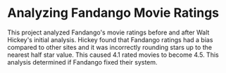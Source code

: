 # Analyzing Fandango Movie Ratings

This project analyzed Fandango's movie ratings before and after Walt Hickey's initial analysis. Hickey found that Fandango ratings had a bias compared to other sites and it was incorrectly rounding stars up to the nearest half star value. This caused 4.1 rated movies to become 4.5. This analysis determined if Fandango fixed their system. 
